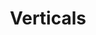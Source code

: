 ---
ee_id: '4436'
site: '1'
type: '5'
title: Verticals
url: verticals
year: '2019'
venue: Galerie Thaddaeus Ropac
state_country: Salzburg
pitch: A classic European show (maybe my last for a while?). Painting, sculpture,
  drawing, laser ;-)
ps: ''
imgs: ropac-verticals-2019-01-web-ug--CMTR.jpg,ropac-verticals-2019-01-web-ug--FXib.jpg,ropac-verticals-2019-01-web-ug--dNpQ.jpg,ropac-verticals-2019-01-web-ug--DGZU.jpg,ropac-verticals-2019-01-web-ug--VsVH.jpg,ropac-verticals-2019-01-web-ug--yzY7.jpg,ropac-verticals-2019-01-web-ug--xK98.jpg
things: "[4453] [2018-072-ivyrk] 2018-072 IVYRK,[4454] [2018-072-dukes] 2018-071 Dukes,[4455]
  [2018-084-fil] 2018-084 FIL,[4456] [2018-084-dunk] 2018-084 Dunk,[4459] [2018-116-untitled]
  2018-116 Untitled,[4460] [2018-118-untitled] 2018-118 Untitled,[4461] [2018-121-untitled]
  2018-121 Untitled,[4462] [2018-124-the-original] 2018-124 The Original"
layout: shows
---